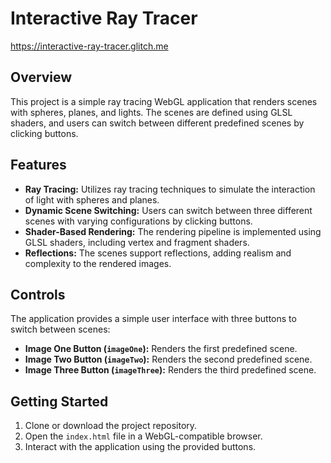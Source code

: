 # Interactive Ray Tracer

https://interactive-ray-tracer.glitch.me

## Overview
This project is a simple ray tracing WebGL application that renders scenes with spheres, planes, and lights. The scenes are defined using GLSL shaders, and users can switch between different predefined scenes by clicking buttons.

## Features
- **Ray Tracing:** Utilizes ray tracing techniques to simulate the interaction of light with spheres and planes.
- **Dynamic Scene Switching:** Users can switch between three different scenes with varying configurations by clicking buttons.
- **Shader-Based Rendering:** The rendering pipeline is implemented using GLSL shaders, including vertex and fragment shaders.
- **Reflections:** The scenes support reflections, adding realism and complexity to the rendered images.

## Controls
The application provides a simple user interface with three buttons to switch between scenes:
- **Image One Button (`imageOne`):** Renders the first predefined scene.
- **Image Two Button (`imageTwo`):** Renders the second predefined scene.
- **Image Three Button (`imageThree`):** Renders the third predefined scene.

## Getting Started
1. Clone or download the project repository.
2. Open the `index.html` file in a WebGL-compatible browser.
3. Interact with the application using the provided buttons.
